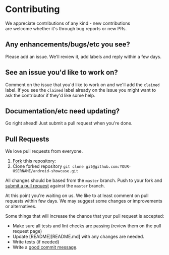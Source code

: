 # Contributing

We appreciate contributions of any kind - new contributions  
are welcome whether it's through bug reports or new PRs.

## Any enhancements/bugs/etc you see?

Please add an issue. We'll review it, add labels and reply within a few days.

## See an issue you'd like to work on?

Comment on the issue that you'd like to work on and we'll add the
`claimed` label.  If you see the `claimed` label already on the issue you
might want to ask the contributor if they'd like some help.

## Documentation/etc need updating?

Go right ahead! Just submit a pull request when you're done.

## Pull Requests

We love pull requests from everyone.
1. [Fork](https://help.github.com/en/enterprise/2.13/user/articles/fork-a-repo) tthis repository:
2. Clone forked repository `git clone git@github.com:YOUR-USERNAME/android-showcase.git`

All changes should be based from the `master` branch. Push to your fork and [submit a pull request](https://github.com/igorwojda/android-showcase/compare) against the `master` branch.

At this point you're waiting on us. We like to at least comment on pull requests
within few days. We may suggest some changes or improvements or alternatives.

Some things that will increase the chance that your pull request is accepted:
* Make sure all tests and lint checks are passing (review them on the pull request page)
* Update [README][README.md] with any changes are needed.
* Write tests (if needed)
* Write a [good commit message](https://chris.beams.io/posts/git-commit/).
